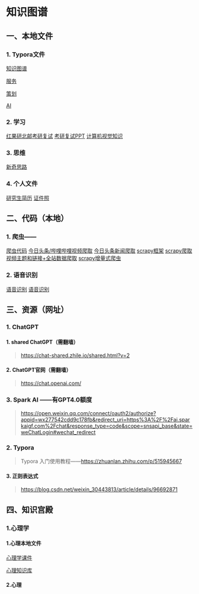 # 知识图谱

## 一、本地文件

### 1. Typora文件
[知识图谱](H:\个人\知识图谱\知识图谱\知识图谱.md)

[服务](H:\个人\知识图谱\知识图谱\服务.md)

[策划](H:\个人\知识图谱\知识图谱\日常策划.md)

[AI](H:\个人\知识图谱\知识图谱\ai使用说明书.md)



### 2. 学习

[红果研北邮考研复试](H:\个人\红果研)
[考研复试PPT](H:\个人\考研复试PPT)
[计算机视觉知识](H:\个人\知识学习\计算机视觉)



### 3. 思维

[新奇思路](H:\个人\新奇思路.xmind)



### 4. 个人文件

[研究生简历](H:\个人\本人\我的简历—研究生_pdf.pdf)
[证件照](H:\个人\证件照)





## 二、代码（本地）

### 1. 爬虫——

[爬虫代码]( H:\个人\代码\爬虫代码)
[今日头条/哔哩哔哩视频爬取](H:\个人\代码\爬虫代码\pachong\军事视频代码\jinritoutiao\今日头条4_函数化)
[今日头条新闻爬取](H:\个人\代码\爬虫代码\pachong\军事视频代码\jinritoutiao\今日头条新闻.py)
[scrapy框架]( H:\个人\代码\爬虫代码\pachong\军事视频代码\jinritoutiao\今日头条5_scrapy框架搭建)
[scrapy爬取视频主题和链接+全站数据爬取]( H:\个人\代码\爬虫代码\pachong\军事视频代码\jinritoutiao\今日头条5_scrapy框架搭建\moviHPro)
[scrapy增量式爬虫]( H:\个人\代码\爬虫代码\pachong\军事视频代码\jinritoutiao\今日头条5_scrapy框架搭建\movie)



### 2. 语音识别

[语音识别](H:\正在用\语音识别代码)
[语音识别](H:\正在用\语音识别test2)





## 三、资源（网址）

### 1. ChatGPT

#### 1. shared ChatGPT（需翻墙）
> https://chat-shared.zhile.io/shared.html?v=2



#### 2. ChatGPT官网（需翻墙）
> https://chat.openai.com/



### 3. Spark AI ——有GPT4.0额度

> https://open.weixin.qq.com/connect/oauth2/authorize?appid=wx277542cdd9c178fb&redirect_uri=https%3A%2F%2Fai.sparkaigf.com%2Fchat&response_type=code&scope=snsapi_base&state=weChatLogin#wechat_redirect



### 2. Typora

> Typora 入门使用教程——https://zhuanlan.zhihu.com/p/515945667



#### 3. 正则表达式

> https://blog.csdn.net/weixin_30443813/article/details/96692871



##  四、知识宫殿

### 1.心理学

#### 1.心理本地文件

[心理学课件](H:\个人\知识库\心理咨询师)

[心理知识库](H:\个人\知识库\心理知识库.md)



#### 2.心理
